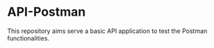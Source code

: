 # API-Postman
This repository aims serve a basic API application to test the Postman functionalities.

